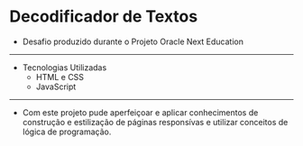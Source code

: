 # Decodificador de Textos 
- Desafio produzido durante o Projeto Oracle Next Education
---
- Tecnologias Utilizadas
   * HTML e CSS 
   * JavaScript
--- 
- Com este projeto pude aperfeiçoar e aplicar conhecimentos de construção e estilização de páginas responsívas e utilizar conceitos de lógica de programação.
